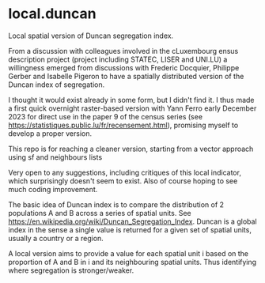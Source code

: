 # local.duncan
Local spatial version of Duncan segregation index.

From a discussion with colleagues involved in the cLuxembourg ensus description project (project including STATEC, LISER and UNI.LU)
a willingness emerged from discussions with Frederic Docquier, Philippe Gerber and Isabelle Pigeron
to have a spatially distributed version of the Duncan index of segregation.

I thought it would exist already in some form, but I didn't find it. I thus made a first quick overnight raster-based version with Yann Ferro
early December 2023 for direct use in the paper 9 of the census series
(see https://statistiques.public.lu/fr/recensement.html), promising myself to develop a proper version.
 
This repo is for reaching a cleaner version, starting from a vector approach using sf and neighbours lists

Very open to any suggestions, including critiques of this local indicator, which surprisingly doesn't seem to exist.
Also of course hoping to see much coding improvement.

The basic idea of Duncan index is to compare the distribution of 2 populations A and B across a series of spatial units.
See https://en.wikipedia.org/wiki/Duncan_Segregation_Index. Duncan is a global index in the sense a single value is returned for a given set of spatial units,
usually a country or a region.

A local version aims to provide a value for each spatial unit i based on the proportion of A and B in i and its neighbouring spatial units.
Thus identifying where segregation is stronger/weaker.
 
 
